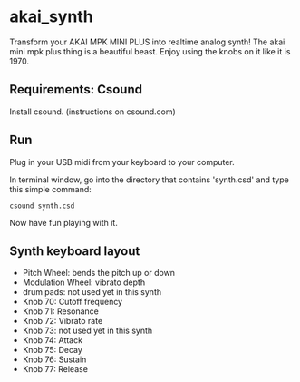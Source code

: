 # akai_synth
Transform your AKAI MPK MINI PLUS into realtime analog synth!
The akai mini mpk plus thing is a beautiful beast.
Enjoy using the knobs on it like it is 1970.

## Requirements: Csound
Install csound. (instructions on csound.com)

## Run
Plug in your USB midi from your keyboard to your computer.

In terminal window, go into the directory that contains 'synth.csd' and type this simple command:
```
csound synth.csd
```

Now have fun playing with it.

## Synth keyboard layout
- Pitch Wheel: bends the pitch up or down
- Modulation Wheel: vibrato depth
- drum pads: not used yet in this synth
- Knob 70: Cutoff frequency
- Knob 71: Resonance
- Knob 72: Vibrato rate
- Knob 73: not used yet in this synth
- Knob 74: Attack
- Knob 75: Decay
- Knob 76: Sustain
- Knob 77: Release
